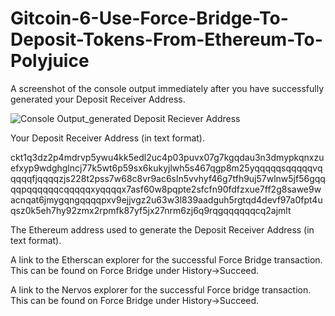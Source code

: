 
# Gitcoin-6-Use-Force-Bridge-To-Deposit-Tokens-From-Ethereum-To-Polyjuice

A screenshot of the console output immediately after you have successfully generated your Deposit Receiver Address.

![Console Output_generated Deposit Reciever Address](https://user-images.githubusercontent.com/6120288/128824896-1827dfea-ab3f-45e6-afd8-de505ba1aab9.png)

Your Deposit Receiver Address (in text format).

ckt1q3dz2p4mdrvp5ywu4kk5edl2uc4p03puvx07g7kgqdau3n3dmypkqnxzuefxyp9wdghglncj77k5wt6p59sx6kukyjlwh5s467qgp8m25yqqqqqsqqqqqvqqqqqfjqqqqzjs228t2pss7w68c8vr9ac6sln5vvhyf46g7tfh9uj57wlnw5jf56gqqqqpqqqqqqcqqqqqxyqqqqx7asf60w8pqpte2sfcfn90fdfzxue7ff2g8sawe9wacnqat6jmygqngqqqqpxv9ejjvgz2u63w3l839aadguh5rgtqd4devf97a0fpt4uqsz0k5eh7hy92zmx2rpmfk87yf5jx27nrm6zj6q9rqgqqqqqqcq2ajmlt


The Ethereum address used to generate the Deposit Receiver Address (in text format).

A link to the Etherscan explorer for the successful Force Bridge transaction. This can be found on Force Bridge under History→Succeed.

A link to the Nervos explorer for the successful Force bridge transaction. This can be found on Force Bridge under History→Succeed.
